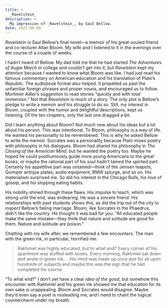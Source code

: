 ```yaml
---
title: >
  _Ravelstein_
description: >
  My impression of _Ravelstein_, by Saul Bellow.
date: 2021-06-09
---
```


_Ravelstein_ is Saul Bellow’s final novel—a memoir of his great-souled friend and co-lecturer Allan Bloom. My wife and I listened to it in the evenings over the course of a couple of weeks.

I hadn’t heard of Bellow. My dad told me that he had started _The Adventures of Augie March_ in college and couldn’t get into it, but _Ravelstein_ kept my attention because I wanted to know what Bloom was like. I had just read his famous commentary on American education and his translation of Plato’s _Republic_. The audiobook format also helped. It propelled us past the unfamiliar foreign phrases and proper nouns, and encouraged us to follow Mortimer Adler’s suggestion to read stories “quickly and with total immersion.” Not that _Ravelstein_ is much of a story. The only plot is Bellow’s pledge to write a memoir and his struggle to do so. Still, my interest in Bloom, coupled with the humor and delightful descriptions, kept us listening. Of the ten chapters, only the last one dragged a bit.

Did I learn anything about Bloom? Not much new about his ideas but a lot about his person. This was intentional. To Bloom, philosophy is a way of life. He wanted his personality to be remembered. This is why he asked Bellow to write the memoir. Socrates was a personality because Plato mixes poetry with philosophy in his dialogues. Bloom had shared his philosophy in _The Closing of the American Mind_, but he wanted the poetry too. Maybe he hoped he could posthumously guide more young Americans to the great books, or maybe the rational part of his soul hadn’t tamed the spirited part. Certainly his appetitive part was untamed—think of the Jensen teapots, Quimper antique plates, audio equipment, BMW splurge, and so on. His materialism surprised me. So did his interest in the Chicago Bulls, his love of gossip, and his slopping eating habits.

His nobility shined through these flaws. His impulse to teach, which was strong until the end, was endearing. He was a sincere friend. His relationships with past students shows this, as did the trip out of the city to inspect Bellow’s failing marriage. Bloom, like Socrates in the Phaedrus, didn’t like the country. He thought it was bad for you: “All educated people make the same mistake—they think that nature and solitude are good for them. Nature and solitude are poison.”

Chatting with my wife after, we remembered a few encounters. The man with the green ink, in particular, horrified me:

<blockquote>
<p>Rakhmiel was highly educated, but to what end? Every corner of his apartment was stuffed with books. Every morning, Rakhmiel sat down and wrote in green ink…. His mind was made up once and for all upon hundreds of subjects and maybe this was the sign that he had completed his course.</p>
</blockquote>

“To what end?” I don’t yet have a clear _idea of the good_, but somehow this encounter with Rakhmiel and his green ink showed me that education for its own sake is unappealing. Bloom and Socrates would disagree. Maybe they’d even say a poet is misleading me, and I need to chant the logical countercharm under my breath.

